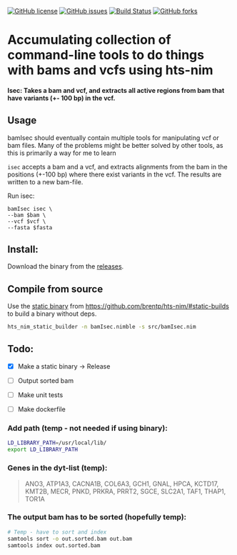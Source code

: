<a href="https://github.com/oyvindbusk/bamIsec/blob/master/LICENSE"><img alt="GitHub license" src="https://img.shields.io/github/license/oyvindbusk/bamIsec"></a> <a href="https://github.com/oyvindbusk/bamIsec/issues"><img alt="GitHub issues" src="https://img.shields.io/github/issues/oyvindbusk/bamIsec"></a> [![Build Status](https://github.com/oyvindbusk/bamIsec/workflows/Build/badge.svg?branch=master)](https://github.com/oyvindbusk/bamIdex/actions) <a href="https://github.com/oyvindbusk/bamIsec/network"><img alt="GitHub forks" src="https://img.shields.io/github/forks/oyvindbusk/bamIsec"></a>




# Accumulating collection of command-line tools to do things with bams and vcfs using hts-nim


<h4>
Isec: Takes a bam and vcf, and extracts all active regions from bam that have variants (+- 100 bp) in the vcf.
</h4>


## Usage

bamIsec should eventually contain multiple tools for manipulating vcf or bam files. Many of the problems might be better solved by other tools, as this is primarily a way for me to learn

`isec` accepts a bam and a vcf, and extracts alignments from the bam in the positions (+-100 bp) where there exist variants in the vcf. The results are written to a new bam-file.

Run isec:
```
bamIsec isec \
--bam $bam \
--vcf $vcf \
--fasta $fasta
```

## Install:

Download the binary from the [releases](https://github.com/oyvindbusk/bamIsec/releases).


## Compile from source
Use the [static binary](https://github.com/brentp/hts-nim/releases/download/v0.2.8/hts_nim_static_builder) from https://github.com/brentp/hts-nim/#static-builds to build a binary without deps.

```sh
hts_nim_static_builder -n bamIsec.nimble -s src/bamIsec.nim
```

## Todo:
- [x] Make a static binary -> Release
- [ ] Output sorted bam
- [ ] Make unit tests
- [ ] Make dockerfile


### Add path (temp - not needed if using binary):
```sh
LD_LIBRARY_PATH=/usr/local/lib/
export LD_LIBRARY_PATH
```

### Genes in the dyt-list (temp):
> ANO3, ATP1A3, CACNA1B, COL6A3, GCH1, GNAL, HPCA, KCTD17, KMT2B, MECR, PNKD, PRKRA, PRRT2, SGCE, SLC2A1, TAF1, THAP1, TOR1A

### The output bam has to be sorted (hopefully temp):
```sh
# Temp - have to sort and index
samtools sort -o out.sorted.bam out.bam
samtools index out.sorted.bam
```